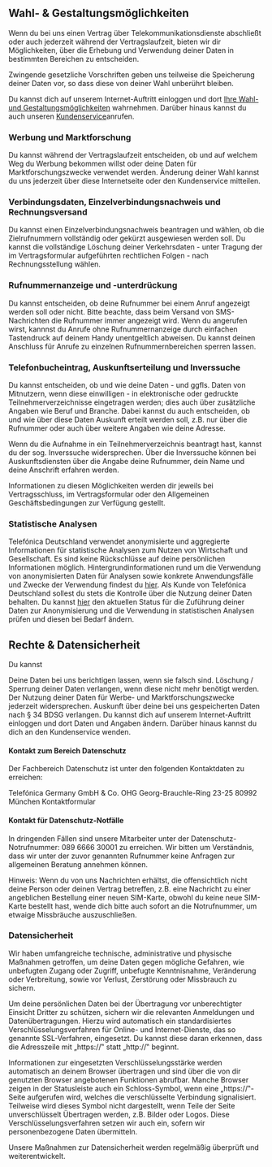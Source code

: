 ## Wahl- & Gestaltungsmöglichkeiten
Wenn du bei uns einen Vertrag über Telekommunikationsdienste abschließt oder auch jederzeit während der Vertragslaufzeit, bieten wir dir Möglichkeiten, über die Erhebung und Verwendung deiner Daten in bestimmten Bereichen zu entscheiden.

Zwingende gesetzliche Vorschriften geben uns teilweise die Speicherung deiner Daten vor, so dass diese von deiner Wahl unberührt bleiben.

Du kannst dich auf unserem Internet-Auftritt einloggen und dort [Ihre Wahl- und Gestaltungsmöglichkeiten](https://www.o2online.de/ecare?contentId=daten%2Fnutzung-der-daten) wahrnehmen. Darüber hinaus kannst du auch unseren [Kundenservice](https://www.o2online.de/service/ "Kundenservice")anrufen.

### Werbung und Marktforschung

Du kannst während der Vertragslaufzeit entscheiden, ob und auf welchem Weg du Werbung bekommen willst oder deine Daten für Marktforschungszwecke verwendet werden. Änderung deiner Wahl kannst du uns jederzeit über diese Internetseite oder den Kundenservice mitteilen.

### Verbindungsdaten, Einzelverbindungsnachweis und Rechnungsversand

Du kannst einen Einzelverbindungsnachweis beantragen und wählen, ob die Zielrufnummern vollständig oder gekürzt ausgewiesen werden soll. Du kannst die vollständige Löschung deiner Verkehrsdaten - unter Tragung der im Vertragsformular aufgeführten rechtlichen Folgen - nach Rechnungsstellung wählen.

### Rufnummernanzeige und -unterdrückung

Du kannst entscheiden, ob deine Rufnummer bei einem Anruf angezeigt werden soll oder nicht. Bitte beachte, dass beim Versand von SMS-Nachrichten die Rufnummer immer angezeigt wird. Wenn du angerufen wirst, kannnst du Anrufe ohne Rufnummernanzeige durch einfachen Tastendruck auf deinem Handy unentgeltlich abweisen. Du kannst deinen Anschluss für Anrufe zu einzelnen Rufnummernbereichen sperren lassen.

### Telefonbucheintrag, Auskunftserteilung und Inverssuche

Du kannst entscheiden, ob und wie deine Daten - und ggfls. Daten von Mitnutzern, wenn diese einwilligen - in elektronische oder gedruckte Teilnehmerverzeichnisse eingetragen werden; dies auch über zusätzliche Angaben wie Beruf und Branche. Dabei kannst du auch entscheiden, ob und wie über diese Daten Auskunft erteilt werden soll, z.B. nur über die Rufnummer oder auch über weitere Angaben wie deine Adresse.

Wenn du die Aufnahme in ein Teilnehmerverzeichnis beantragt hast, kannst du der sog. Inverssuche widersprechen. Über die Inverssuche können bei Auskunftsdiensten über die Angabe deine Rufnummer, dein Name und deine Anschrift erfahren werden.

Informationen zu diesen Möglichkeiten werden dir jeweils bei Vertragsschluss, im Vertragsformular oder den Allgemeinen Geschäftsbedingungen zur Verfügung gestellt.

### Statistische Analysen

Telefónica Deutschland verwendet anonymisierte und aggregierte Informationen für statistische Analysen zum Nutzen von Wirtschaft und Gesellschaft. Es sind keine Rückschlüsse auf deine persönlichen Informationen möglich. Hintergrundinformationen rund um die Verwendung von anonymisierten Daten für Analysen sowie konkrete Anwendungsfälle und Zwecke der Verwendung findest du [hier](http://analytics.telefonica.de/). Als Kunde von Telefónica Deutschland sollest du stets die Kontrolle über die Nutzung deiner Daten behalten. Du kannst [hier](http://telefonica.de/dap) den aktuellen Status für die Zuführung deiner Daten zur Anonymisierung und die Verwendung in statistischen Analysen prüfen und diesen bei Bedarf ändern.



## Rechte & Datensicherheit
Du kannst

Deine Daten bei uns berichtigen lassen, wenn sie falsch sind.
Löschung / Sperrung deiner Daten verlangen, wenn diese nicht mehr benötigt werden.
Der Nutzung deiner Daten für Werbe- und Marktforschungszwecke jederzeit widersprechen.
Auskunft über deine bei uns gespeicherten Daten nach § 34 BDSG verlangen.
Du kannst dich auf unserem Internet-Auftritt einloggen und dort Daten und Angaben ändern. Darüber hinaus kannst du dich an den Kundenservice wenden.
#### Kontakt zum Bereich Datenschutz

Der Fachbereich Datenschutz ist unter den folgenden Kontaktdaten zu erreichen:

Telefónica Germany GmbH & Co. OHG
Georg-Brauchle-Ring 23-25
80992 München
Kontaktformular

#### Kontakt für Datenschutz-Notfälle

In dringenden Fällen sind unsere Mitarbeiter unter der Datenschutz-Notrufnummer: 089 6666 30001 zu erreichen. Wir bitten um Verständnis, dass wir unter der zuvor genannten Rufnummer keine Anfragen zur allgemeinen Beratung annehmen können.

Hinweis: Wenn du von uns Nachrichten erhältst, die offensichtlich nicht deine Person oder deinen Vertrag betreffen, z.B. eine Nachricht zu einer angeblichen Bestellung einer neuen SIM-Karte, obwohl du keine neue SIM-Karte bestellt hast, wende dich bitte auch sofort an die Notrufnummer, um etwaige Missbräuche auszuschließen.

### Datensicherheit

Wir haben umfangreiche technische, administrative und physische Maßnahmen getroffen, um deine Daten gegen mögliche Gefahren, wie unbefugten Zugang oder Zugriff, unbefugte Kenntnisnahme, Veränderung oder Verbreitung, sowie vor Verlust, Zerstörung oder Missbrauch zu sichern.

Um deine persönlichen Daten bei der Übertragung vor unberechtigter Einsicht Dritter zu schützen, sichern wir die relevanten Anmeldungen und Datenübertragungen. Hierzu wird automatisch ein standardisiertes Verschlüsselungsverfahren für Online- und Internet-Dienste, das so genannte SSL-Verfahren, eingesetzt. Du kannst diese daran erkennen, dass die Adresszeile mit „https://‟ statt „http://‟ beginnt.

Informationen zur eingesetzten Verschlüsselungsstärke werden automatisch an deinem Browser übertragen und sind über die von dir genutzten Browser angebotenen Funktionen abrufbar. Manche Browser zeigen in der Statusleiste auch ein Schloss-Symbol, wenn eine „https://‟-Seite aufgerufen wird, welches die verschlüsselte Verbindung signalisiert. Teilweise wird dieses Symbol nicht dargestellt, wenn Teile der Seite unverschlüsselt Übertragen werden, z.B. Bilder oder Logos. Diese Verschlüsselungsverfahren setzen wir auch ein, sofern wir personenbezogene Daten übermitteln.

Unsere Maßnahmen zur Datensicherheit werden regelmäßig überprüft und weiterentwickelt.